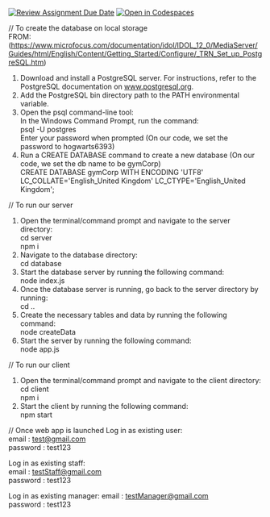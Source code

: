 [![Review Assignment Due Date](https://classroom.github.com/assets/deadline-readme-button-24ddc0f5d75046c5622901739e7c5dd533143b0c8e959d652212380cedb1ea36.svg)](https://classroom.github.com/a/BsFdJ6lI)
[![Open in Codespaces](https://classroom.github.com/assets/launch-codespace-f4981d0f882b2a3f0472912d15f9806d57e124e0fc890972558857b51b24a6f9.svg)](https://classroom.github.com/open-in-codespaces?assignment_repo_id=10177675)

// To create the database on local storage  
FROM:  (https://www.microfocus.com/documentation/idol/IDOL_12_0/MediaServer/Guides/html/English/Content/Getting_Started/Configure/_TRN_Set_up_PostgreSQL.htm) 
1. Download and install a PostgreSQL server. For instructions, refer to the PostgreSQL documentation on www.postgresql.org.
2. Add the PostgreSQL bin directory path to the PATH environmental variable.
3. Open the psql command-line tool:  
  In the Windows Command Prompt, run the command:    
    psql -U postgres  
  Enter your password when prompted (On our code, we set the password to hogwarts6393)  
4. Run a CREATE DATABASE command to create a new database (On our code, we set the db name to be gymCorp)  
   CREATE DATABASE gymCorp WITH ENCODING 'UTF8' LC_COLLATE='English_United Kingdom' LC_CTYPE='English_United Kingdom';
   
// To run our server
1. Open the terminal/command prompt and navigate to the server directory:  
  cd server  
  npm i
2. Navigate to the database directory:  
  cd database
3. Start the database server by running the following command:  
  node index.js
4. Once the database server is running, go back to the server directory by running:  
  cd ..
5. Create the necessary tables and data by running the following command:  
  node createData
6. Start the server by running the following command:  
  node app.js
  
// To run our client  
1. Open the terminal/command prompt and navigate to the client directory:  
  cd client  
  npm i
2. Start the client by running the following command:  
  npm start
  
// Once web app is launched
Log in as existing user:  
email : test@gmail.com  
password : test123

Log in as existing staff:  
email : testStaff@gmail.com  
password : test123

Log in as existing manager:
email : testManager@gmail.com  
password : test123
